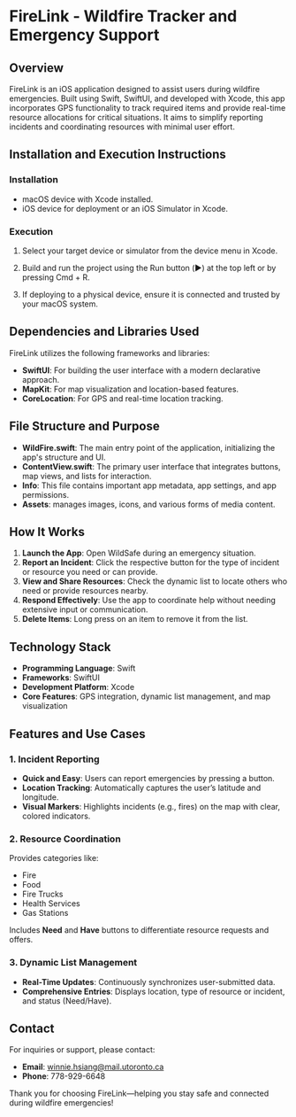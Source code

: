 
# FireLink - Wildfire Tracker and Emergency Support

## Overview

FireLink is an iOS application designed to assist users during wildfire emergencies. Built using Swift, SwiftUI, and developed with Xcode, this app incorporates GPS functionality to track required items and provide real-time resource allocations for critical situations. It aims to simplify reporting incidents and coordinating resources with minimal user effort.

## Installation and Execution Instructions

### Installation

- macOS device with Xcode installed.
- iOS device for deployment or an iOS Simulator in Xcode.

### Execution

1. Select your target device or simulator from the device menu in Xcode.

2. Build and run the project using the Run button (▶️) at the top left or by pressing Cmd + R.

3. If deploying to a physical device, ensure it is connected and trusted by your macOS system.

## Dependencies and Libraries Used

FireLink utilizes the following frameworks and libraries:

- **SwiftUI**: For building the user interface with a modern declarative approach.
- **MapKit**: For map visualization and location-based features.
- **CoreLocation**: For GPS and real-time location tracking.

## File Structure and Purpose

- **WildFire.swift**: The main entry point of the application, initializing the app's structure and UI.
- **ContentView.swift**: The primary user interface that integrates buttons, map views, and lists for interaction.
- **Info**: This file contains important app metadata, app settings, and app permissions.
- **Assets**: manages images, icons, and various forms of media content.

## How It Works
1. **Launch the App**: Open WildSafe during an emergency situation.
2. **Report an Incident**: Click the respective button for the type of incident or resource you need or can provide.
3. **View and Share Resources**: Check the dynamic list to locate others who need or provide resources nearby.
4. **Respond Effectively**: Use the app to coordinate help without needing extensive input or communication.
5. **Delete Items**: Long press on an item to remove it from the list.

## Technology Stack
- **Programming Language**: Swift
- **Frameworks**: SwiftUI
- **Development Platform**: Xcode
- **Core Features**: GPS integration, dynamic list management, and map visualization
  
## Features and Use Cases

### 1. Incident Reporting
- **Quick and Easy**: Users can report emergencies by pressing a button.
- **Location Tracking**: Automatically captures the user’s latitude and longitude.
- **Visual Markers**: Highlights incidents (e.g., fires) on the map with clear, colored indicators.

### 2. Resource Coordination
Provides categories like:
- Fire
- Food
- Fire Trucks
- Health Services
- Gas Stations

Includes **Need** and **Have** buttons to differentiate resource requests and offers.

### 3. Dynamic List Management
- **Real-Time Updates**: Continuously synchronizes user-submitted data.
- **Comprehensive Entries**: Displays location, type of resource or incident, and status (Need/Have).

## Contact

For inquiries or support, please contact:

- **Email**: winnie.hsiang@mail.utoronto.ca
- **Phone**: 778-929-6648

Thank you for choosing FireLink—helping you stay safe and connected during wildfire emergencies!
